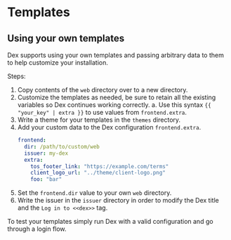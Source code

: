 # Templates

## Using your own templates

Dex supports using your own templates and passing arbitrary data to them to help customize your installation.

Steps:

1. Copy contents of the `web` directory over to a new directory.
2. Customize the templates as needed, be sure to retain all the existing variables so Dex continues working correctly.
  a. Use this syntax `{{ "your_key" | extra }}` to use values from `frontend.extra`.
3. Write a theme for your templates in the `themes` directory.
4. Add your custom data to the Dex configuration `frontend.extra`.
   ```yaml
   frontend:
     dir: /path/to/custom/web
     issuer: my-dex
     extra:
       tos_footer_link: "https://example.com/terms"
       client_logo_url: "../theme/client-logo.png"
       foo: "bar"
   ```
5. Set the `frontend.dir` value to your own `web` directory.
6. Write the issuer in the `issuer` directory in order to modify the Dex title and the `Log in to <<dex>>` tag.

To test your templates simply run Dex with a valid configuration and go through a login flow.